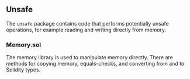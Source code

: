 ## Unsafe

The `unsafe` package contains code that performs potentially unsafe operations, for example reading and writing directly from memory.

### Memory.sol

The memory library is used to manipulate memory directly. There are methods for copying memory, equals-checks, and converting from and to Solidity types.
